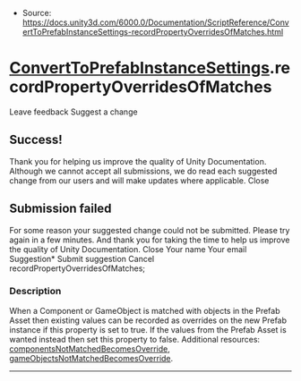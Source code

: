 * Source: https://docs.unity3d.com/6000.0/Documentation/ScriptReference/ConvertToPrefabInstanceSettings-recordPropertyOverridesOfMatches.html

#  [ConvertToPrefabInstanceSettings](https://docs.unity3d.com/6000.0/Documentation/ScriptReference/ConvertToPrefabInstanceSettings.html).recordPropertyOverridesOfMatches
Leave feedback
Suggest a change
## Success!
Thank you for helping us improve the quality of Unity Documentation. Although we cannot accept all submissions, we do read each suggested change from our users and will make updates where applicable.
Close
## Submission failed
For some reason your suggested change could not be submitted. Please <a>try again</a> in a few minutes. And thank you for taking the time to help us improve the quality of Unity Documentation.
Close
Your name Your email Suggestion* Submit suggestion
Cancel
recordPropertyOverridesOfMatches; 
### Description
When a Component or GameObject is matched with objects in the Prefab Asset then existing values can be recorded as overrides on the new Prefab instance if this property is set to true.
If the values from the Prefab Asset is wanted instead then set this property to false. Additional resources: [componentsNotMatchedBecomesOverride](https://docs.unity3d.com/6000.0/Documentation/ScriptReference/ConvertToPrefabInstanceSettings-componentsNotMatchedBecomesOverride.html), [gameObjectsNotMatchedBecomesOverride](https://docs.unity3d.com/6000.0/Documentation/ScriptReference/ConvertToPrefabInstanceSettings-gameObjectsNotMatchedBecomesOverride.html).
* * *
